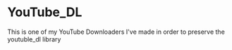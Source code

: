 # YouTube_DL
This is one of my YouTube Downloaders I've made in order to preserve the youtuble_dl library
